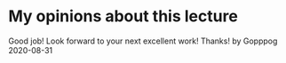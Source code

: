 # My opinions about this lecture

Good job!
Look forward to your next excellent work!
Thanks!
  by Gopppog
  2020-08-31
